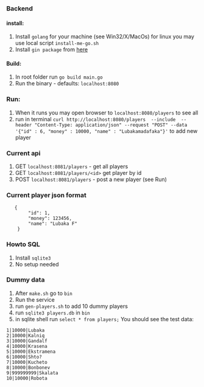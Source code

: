 ### Backend 

#### install:

1. Install `golang` for your machine (see Win32/X/MacOs) for linux you may use local script `install-me-go.sh`
2. Install `gin package` from [here](https://pkg.go.dev/github.com/gin-gonic/gin#section-readme)


#### Build:
1. In root folder run `go build main.go`
2. Run the binary - defaults:
`localhost:8080`

### Run:
1. When it runs you may open browser to `localhost:8080/players` to see all
2. run in terminal 
`curl http://localhost:8080/players  --include  --header "Content-Type: application/json" --request "POST" --data '{"id" : 6, "money" : 10000, "name" : "Lubakamadafaka"}'` 
to add new player

### Current api

1. GET 	`localhost:8081/players` - get all players 
2. GET 	`localhost:8081/players/<id>` get player by id 
3. POST	`localhost:8081/players` - post a new player (see Run)

### Current player json format 
```
   {
        "id": 1,
        "money": 123456,
        "name": "Lubaka F"
    }
```

### Howto SQL
1. Install `sqlite3`
2. No setup needed 

### Dummy data
1. After `make.sh` go to `bin`
2. Run the service 
3. run `gen-players.sh` to add 10 dummy players 
4. run `sqlite3 players.db` in `bin`
5. in sqlite shell run `select * from players;`
You should see the test data:
```
1|10000|Lubaka
2|10000|Kalniq
3|10000|Gandalf
4|10000|Krasena
5|10000|Ekstramena
6|10000|Shto?
7|10000|Kucheto
8|10000|Bonbonev
9|999999999|Skalata
10|10000|Robota
```
